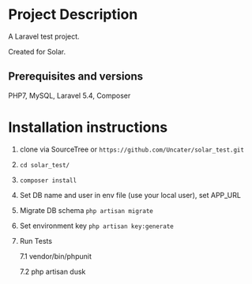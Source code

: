 Project Description
===================

A Laravel test project.

Created for Solar.

Prerequisites and versions
-------------
PHP7, MySQL, Laravel 5.4, Composer

Installation instructions
=========================

1. clone via SourceTree or `https://github.com/Uncater/solar_test.git`
2. `cd solar_test/`
3. `composer install`
4. Set DB name and user in env file (use your local user), set APP_URL
5. Migrate DB schema `php artisan migrate`
6. Set environment key `php artisan key:generate`
7. Run Tests

    7.1 vendor/bin/phpunit

    7.2 php artisan dusk


